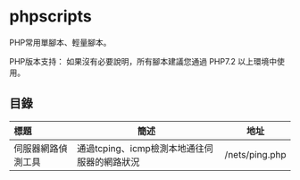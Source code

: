 # phpscripts

PHP常用單腳本、輕量腳本。

PHP版本支持： 如果沒有必要說明，所有腳本建議您通過 PHP7.2 以上環境中使用。



## 目錄

| 標題               | 簡述                                         | 地址           |
| :----------------- | -------------------------------------------- | -------------- |
| 伺服器網路偵測工具 | 通過tcping、icmp檢測本地通往伺服器的網路狀況 | /nets/ping.php |



